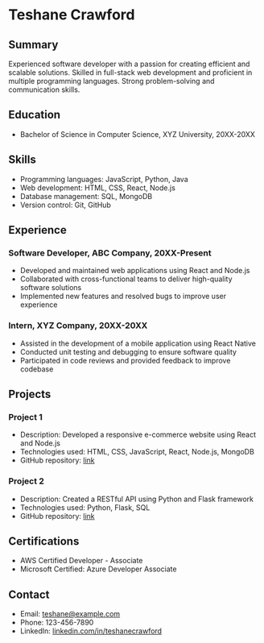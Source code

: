 # Teshane Crawford

## Summary

Experienced software developer with a passion for creating efficient and scalable solutions. Skilled in full-stack web development and proficient in multiple programming languages. Strong problem-solving and communication skills.

## Education

- Bachelor of Science in Computer Science, XYZ University, 20XX-20XX

## Skills

- Programming languages: JavaScript, Python, Java
- Web development: HTML, CSS, React, Node.js
- Database management: SQL, MongoDB
- Version control: Git, GitHub

## Experience

### Software Developer, ABC Company, 20XX-Present

- Developed and maintained web applications using React and Node.js
- Collaborated with cross-functional teams to deliver high-quality software solutions
- Implemented new features and resolved bugs to improve user experience

### Intern, XYZ Company, 20XX-20XX

- Assisted in the development of a mobile application using React Native
- Conducted unit testing and debugging to ensure software quality
- Participated in code reviews and provided feedback to improve codebase

## Projects

### Project 1

- Description: Developed a responsive e-commerce website using React and Node.js
- Technologies used: HTML, CSS, JavaScript, React, Node.js, MongoDB
- GitHub repository: [link](https://github.com/username/project1)

### Project 2

- Description: Created a RESTful API using Python and Flask framework
- Technologies used: Python, Flask, SQL
- GitHub repository: [link](https://github.com/username/project2)

## Certifications

- AWS Certified Developer - Associate
- Microsoft Certified: Azure Developer Associate

## Contact

- Email: <teshane@example.com>
- Phone: 123-456-7890
- LinkedIn: [linkedin.com/in/teshanecrawford](https://linkedin.com/in/teshanecrawford)
